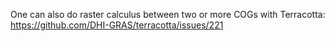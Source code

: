 One can also do raster calculus between two or more COGs with Terracotta: https://github.com/DHI-GRAS/terracotta/issues/221
